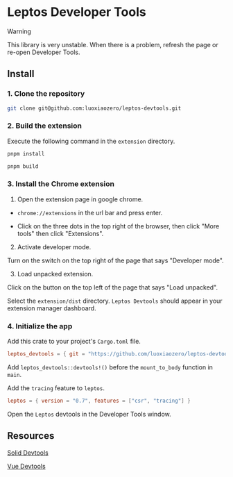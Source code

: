 # Leptos Developer Tools

> [!WARNING]
> This library is very unstable.
> When there is a problem, refresh the page or re-open Developer Tools.

## Install

### 1. Clone the repository

```sh
git clone git@github.com:luoxiaozero/leptos-devtools.git
```

### 2. Build the extension

Execute the following command in the `extension` directory.

```sh
pnpm install

pnpm build
```

### 3. Install the Chrome extension

1. Open the extension page in google chrome.

- `chrome://extensions` in the url bar and press enter.

- Click on the three dots in the top right of the browser, then click "More tools" then click "Extensions".

2. Activate developer mode.

Turn on the switch on the top right of the page that says "Developer mode".

3. Load unpacked extension.
   
Click on the button on the top left of the page that says "Load unpacked".

Select the `extension/dist` directory. `Leptos Devtools` should appear in your extension manager dashboard.

### 4. Initialize the app

Add this crate to your project's `Cargo.toml` file.

```toml
leptos_devtools = { git = "https://github.com/luoxiaozero/leptos-devtools" }
```

Add `leptos_devtools::devtools!()` before the `mount_to_body` function in `main`.

Add the `tracing` feature to `leptos`.

```toml
leptos = { version = "0.7", features = ["csr", "tracing"] }
```

Open the `Leptos` devtools in the Developer Tools window.

## Resources

[Solid Devtools](https://github.com/thetarnav/solid-devtools)

[Vue Devtools](https://github.com/vuejs/devtools)